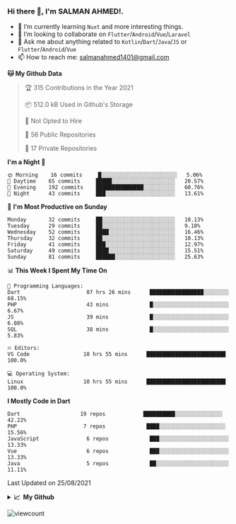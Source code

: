 ### Hi there 👋, I'm SALMAN AHMED!.

- 🌱 I’m currently learning `Nuxt` and more interesting things.
- 👯 I’m looking to collaborate on `Flutter`/`Android`/`Vue`/`Laravel`
- 💬 Ask me about anything related to `Kotlin`/`Dart`/`Java`/`JS` or `Flutter`/`Android`/`Vue`
- 📫 How to reach me: [salmanahmed1401@gmail.com](salmanahmed1401@gmail.com)


<!--START_SECTION:waka-->

**🐱 My Github Data** 

> 🏆 315 Contributions in the Year 2021
 > 
> 📦 512.0 kB Used in Github's Storage 
 > 
> 🚫 Not Opted to Hire
 > 
> 📜 56 Public Repositories
 > 
> 🔑 17 Private Repositories  
 > 

**I'm a Night 🦉** 

```text
🌞 Morning    16 commits     █░░░░░░░░░░░░░░░░░░░░░░░░   5.06% 
🌆 Daytime    65 commits     █████░░░░░░░░░░░░░░░░░░░░   20.57% 
🌃 Evening    192 commits    ███████████████░░░░░░░░░░   60.76% 
🌙 Night      43 commits     ███░░░░░░░░░░░░░░░░░░░░░░   13.61%

```
📅 **I'm Most Productive on Sunday** 

```text
Monday       32 commits     ██░░░░░░░░░░░░░░░░░░░░░░░   10.13% 
Tuesday      29 commits     ██░░░░░░░░░░░░░░░░░░░░░░░   9.18% 
Wednesday    52 commits     ████░░░░░░░░░░░░░░░░░░░░░   16.46% 
Thursday     32 commits     ██░░░░░░░░░░░░░░░░░░░░░░░   10.13% 
Friday       41 commits     ███░░░░░░░░░░░░░░░░░░░░░░   12.97% 
Saturday     49 commits     ████░░░░░░░░░░░░░░░░░░░░░   15.51% 
Sunday       81 commits     ██████░░░░░░░░░░░░░░░░░░░   25.63%
```


📊 **This Week I Spent My Time On** 

```text
💬 Programming Languages: 
Dart                     07 hrs 26 mins      █████████████████░░░░░░░░   68.15% 
PHP                      43 mins             █░░░░░░░░░░░░░░░░░░░░░░░░   6.67% 
JS                       39 mins             █░░░░░░░░░░░░░░░░░░░░░░░░   6.08% 
SQL                      38 mins             █░░░░░░░░░░░░░░░░░░░░░░░░   5.83%

🔥 Editors: 
VS Code                 10 hrs 55 mins      █████████████████████████   100.0%

💻 Operating System: 
Linux                   10 hrs 55 mins      █████████████████████████   100.0%

```

**I Mostly Code in Dart** 

```text
Dart                   19 repos            ██████████░░░░░░░░░░░░░░░   42.22% 
PHP                     7 repos             ████░░░░░░░░░░░░░░░░░░░░░   15.56% 
JavaScript               6 repos             ███░░░░░░░░░░░░░░░░░░░░░░   13.33% 
Vue                      6 repos             ███░░░░░░░░░░░░░░░░░░░░░░   13.33% 
Java                     5 repos             ██░░░░░░░░░░░░░░░░░░░░░░░   11.11%
```
 Last Updated on 25/08/2021
<!--END_SECTION:waka-->

<details>
  <summary><b>📈&nbsp;&nbsp;My Github</b></summary>
  <br>
  <img src='https://github-profile-trophy.vercel.app/?username=sasnigdho'>
  <img src='https://bad-apple-github-readme.vercel.app/api?show_bg=1&username=sasnigdho&hide_title=true'>
  <img src='http://cr-skills-chart-widget.azurewebsites.net/api/api?username=sasnigdho'>
</details>


![viewcount](https://count.getloli.com/get/@sasnigdho?theme=rule37)